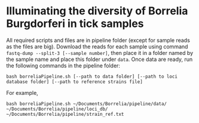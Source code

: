 # Illuminating the diversity of Borrelia Burgdorferi in tick samples
All required scripts and files are in pipeline folder (except for sample reads as the files are big). Download the reads for each sample using command `fastq-dump --split-3 [--sample number]`, then place it in a folder named by the sample name and place this folder under `data`.
Once data are ready, run the following commands in the pipeline folder:
```
bash borreliaPipeline.sh [--path to data folder] [--path to loci database folder] [--path to reference strains file]
```
For example,
```
bash borreliaPipeline.sh ~/Documents/Borrelia/pipeline/data/ ~/Documents/Borrelia/pipeline/loci_db/ ~/Documents/Borrelia/pipeline/strain_ref.txt
```
